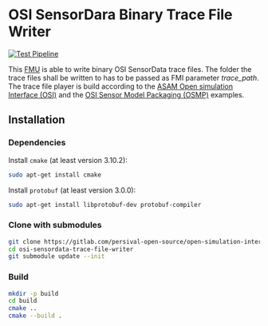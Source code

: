 # OSI SensorDara Binary Trace File Writer

[![Test Pipeline](https://github.com/Persival-GmbH/OSI-SensorData-Trace-File-Writer/actions/workflows/test_pipeline.yml/badge.svg)](https://github.com/Persival-GmbH/OSI-SensorData-Trace-File-Writer/actions/workflows/test_pipeline.yml)

This [FMU](https://fmi-standard.org/) is able to write binary OSI SensorData trace files.
The folder the trace files shall be written to has to be passed as FMI parameter _trace_path_.
The trace file player is build according to the [ASAM Open simulation Interface (OSI)](https://github.com/OpenSimulationInterface/open-simulation-interface) and the [OSI Sensor Model Packaging (OSMP)](https://github.com/OpenSimulationInterface/osi-sensor-model-packaging) examples.

## Installation

### Dependencies

Install `cmake` (at least version 3.10.2):

```bash
sudo apt-get install cmake
```

Install `protobuf` (at least version 3.0.0):

```bash
sudo apt-get install libprotobuf-dev protobuf-compiler
```

### Clone with submodules

```bash
git clone https://gitlab.com/persival-open-source/open-simulation-interface/osi-sensordata-trace-file-writer.git
cd osi-sensordata-trace-file-writer
git submodule update --init
```

### Build

```bash
mkdir -p build
cd build
cmake ..
cmake --build .
```
